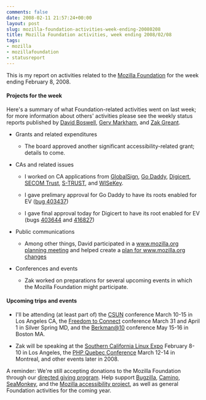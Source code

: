 ```yaml
---
comments: false
date: 2008-02-11 21:57:24+00:00
layout: post
slug: mozilla-foundation-activities-week-ending-20080208
title: Mozilla Foundation activities, week ending 2008/02/08
tags:
- mozilla
- mozillafoundation
- statusreport
---
```


This is my report on activities related to the [Mozilla Foundation](http://www.mozillafoundation.org/) for the week ending February 8, 2008.


#### Projects for the week


Here's a summary of what Foundation-related activities went on last week; for more information about others' activities please see the weekly status reports published by [David Boswell](http://davidwboswell.wordpress.com/), [Gerv Markham](http://weblogs.mozillazine.org/gerv/), and [Zak Greant](http://zak.greant.com/).



	
  * Grants and related expenditures

	
    * The board approved another significant accessibility-related grant; details to come.




	
  * CAs and related issues

	
    * I worked on CA applications from [GlobalSign](http://www.mozilla.org/projects/security/certs/pending/#GlobalSign), [Go Daddy]([http://www.mozilla.org/projects/security/certs/pending/#Go%20Daddy), [Digicert](http://www.mozilla.org/projects/security/certs/pending/#Digicert), [SECOM Trust](http://www.mozilla.org/projects/security/certs/pending/#SECOM%20Trust), [S-TRUST](http://www.mozilla.org/projects/security/certs/pending/#S-TRUST), and [WISeKey](http://www.mozilla.org/projects/security/certs/pending/#WISeKey).

	
    * I gave prelimary approval for Go Daddy to have its roots enabled for EV ([bug 403437](https://bugzilla.mozilla.org/show_bug.cgi?id=403437))

	
    * I gave final approval today for Digicert to have its root enabled for EV (bugs [403644](https://bugzilla.mozilla.org/show_bug.cgi?id=403644) and [416827](https://bugzilla.mozilla.org/show_bug.cgi?id=416827))




	
  * Public communications

	
    * Among other things, David participated in a [www.mozilla.org planning meeting](http://groups.google.com/group/mozilla.dev.mozilla-org/browse_thread/thread/704b78dbf09fb0de/6415057949877fff#6415057949877fff) and helped create a [plan for www.mozilla.org changes](http://wiki.mozilla.org/Mozilla.org:Planning)




	
  * Conferences and events

	
    * Zak worked on preparations for several upcoming events in which the Mozilla Foundation might participate.







#### Upcoming trips and events





	
  * I'll be attending (at least part of) the [CSUN](http://www.csun.edu/cod/conf/) conference March 10-15 in Los Angeles CA, the [Freedom to Connect](http://freedom-to-connect.net/) conference March 31 and April 1 in Silver Spring MD, and the [Berkman@10](http://cyber.law.harvard.edu/berkat10/) conference May 15-16 in Boston MA.

	
  * Zak will be speaking at the [Southern California Linux Expo](http://www.socallinuxexpo.org/) February 8-10 in Los Angeles, the [PHP Quebec Conference](http://conf.phpquebec.com/) March 12-14 in Montreal, and other events later in 2008.


A reminder: We're still accepting donations to the Mozilla Foundation through our [directed giving program](http://hecker.org/mozilla/directed-giving). Help support [Bugzilla](http://www.bugzilla.org/donate/), [Camino](http://www.caminobrowser.org/donate/), [SeaMonkey](http://www.seamonkey-project.org/donate), and the [Mozilla accessibility project](http://www.mozilla.org/access/donate.html), as well as general Foundation activities for the coming year.
